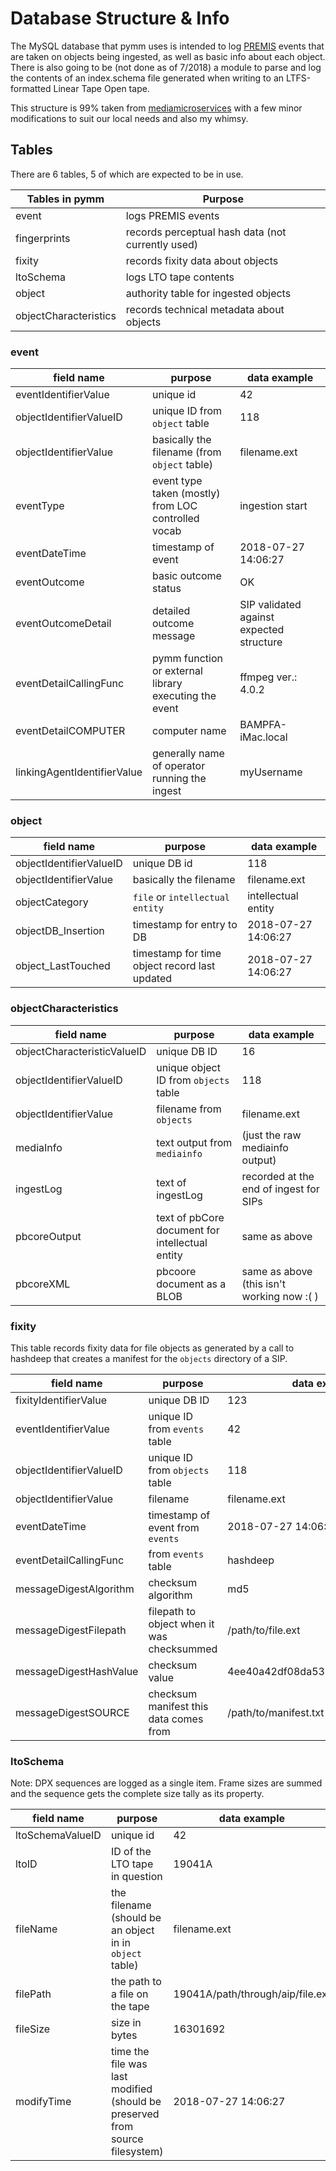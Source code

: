 # Database Structure & Info
The MySQL database that pymm uses is intended to log [PREMIS](http://www.loc.gov/standards/premis/v3/) events that are taken on objects being ingested, as well as basic info about each object. There is also going to be (not done as of 7/2018) a module to parse and log the contents of an index.schema file generated when writing to an LTFS-formatted Linear Tape Open tape.

This structure is 99% taken from [mediamicroservices](https://github.com/mediamicroservices/mm) with a few minor modifications to suit our local needs and also my whimsy.

## Tables
There are 6 tables, 5 of which are expected to be in use.

|  Tables in pymm | Purpose |
| ------------ |---|
| event|logs PREMIS events|
| fingerprints| records perceptual hash data (not currently used)|
| fixity|records fixity data about objects|
| ltoSchema|logs LTO tape contents|
| object | authority table for ingested objects |
| objectCharacteristics | records technical metadata about objects |

### event
|  field name | purpose  | data example  |
| ------------ | ------------ | ------------ |
|  eventIdentifierValue | unique id  | 42  |
|  objectIdentifierValueID | unique ID from `object` table  | 118  |
| objectIdentifierValue  | basically the filename (from `object` table)  | filename.ext  |
|  eventType | event type taken (mostly) from LOC controlled vocab  | ingestion start  |
| eventDateTime  |  timestamp of event | 2018-07-27 14:06:27  |
| eventOutcome  |  basic outcome status | OK  |
|  eventOutcomeDetail | detailed outcome message  | SIP validated against expected structure   |
|  eventDetailCallingFunc |  pymm function or external library executing the event | ffmpeg ver.: 4.0.2   |
|  eventDetailCOMPUTER |  computer name | BAMPFA-iMac.local   |
|  linkingAgentIdentifierValue | generally name of operator running the ingest  | myUsername

### object

|  field name | purpose  | data example  |
| ------------ | ------------ | ------------ |
|  objectIdentifierValueID | unique DB id  | 118  |
| objectIdentifierValue   | basically the filename | filename.ext |
| objectCategory          | `file` or `intellectual entity`   | intellectual entity  |
| objectDB_Insertion      | timestamp for entry to DB      | 2018-07-27 14:06:27   |
| object_LastTouched      | timestamp for time object record last updated | 2018-07-27 14:06:27 |

### objectCharacteristics
|  field name | purpose  | data example  |
| ------------ | ------------ | ------------ |
|objectCharacteristicValueID|unique DB ID |16|
|objectIdentifierValueID|unique object ID from `objects` table|118|
|objectIdentifierValue|filename from `objects`|filename.ext|
|mediaInfo|text output from `mediainfo`|(just the raw mediainfo output)|
|ingestLog|text of ingestLog| recorded at the end of ingest for SIPs|
|pbcoreOutput|text of pbCore document for intellectual entity|same as above|
|pbcoreXML|pbcoore document as a BLOB| same as above (this isn't working now :( )|

### fixity
This table records fixity data for file objects as generated by a call to hashdeep that creates a manifest for the `objects` directory of a SIP.

|  field name | purpose  | data example  |
| ------------ | ------------ | ------------ |
| fixityIdentifierValue|unique DB ID|123|
|eventIdentifierValue|unique ID from `events` table|42|
|objectIdentifierValueID|unique ID from `objects` table|118|
|objectIdentifierValue|filename|filename.ext|
|eventDateTime|timestamp of event from `events`|2018-07-27 14:06:27|
|eventDetailCallingFunc|from `events` table|hashdeep|
|messageDigestAlgorithm|checksum algorithm|md5|
|messageDigestFilepath|filepath to object when it was checksummed|/path/to/file.ext|
|messageDigestHashValue|checksum value|4ee40a42df08da53260ae2f22c2c8b23|
|messageDigestSOURCE|checksum manifest this data comes from|/path/to/manifest.txt|

### ltoSchema
Note: DPX sequences are logged as a single item. Frame sizes are summed and the sequence gets the complete size tally as its property.

|  field name | purpose  | data example  |
| ------------ | ------------ | ------------ |
|  ltoSchemaValueID | unique id  | 42  |
|  ltoID | ID of the LTO tape in question  | 19041A  |
| fileName  | the filename (should be an object in in `object` table)  | filename.ext  |
|  filePath | the path to a file on the tape  | 19041A/path/through/aip/file.ext  |
| fileSize  |  size in bytes |  16301692 |
| modifyTime  |  time the file was last modified (should be preserved from source filesystem) | 2018-07-27 14:06:27  |
